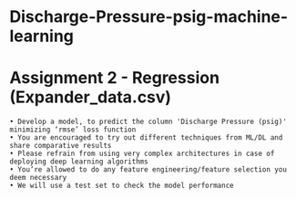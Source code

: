 # Discharge-Pressure-psig-machine-learning
# Assignment 2 - Regression (Expander_data.csv)

    • Develop a model, to predict the column 'Discharge Pressure (psig)' minimizing ‘rmse’ loss function
    • You are encouraged to try out different techniques from ML/DL and share comparative results
    • Please refrain from using very complex architectures in case of deploying deep learning algorithms
    • You’re allowed to do any feature engineering/feature selection you deem necessary
    • We will use a test set to check the model performance

